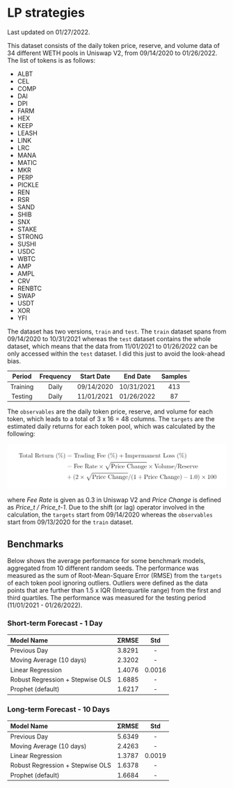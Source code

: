 # LP strategies

Last updated on 01/27/2022.

This dataset consists of the daily token price, reserve, and volume data of 34 different WETH pools in Uniswap V2, from 09/14/2020 to 01/26/2022.
The list of tokens is as follows:

- ALBT
- CEL
- COMP
- DAI
- DPI
- FARM
- HEX
- KEEP
- LEASH
- LINK
- LRC
- MANA
- MATIC
- MKR
- PERP
- PICKLE
- REN
- RSR
- SAND
- SHIB
- SNX
- STAKE
- STRONG
- SUSHI
- USDC
- WBTC
- AMP
- AMPL
- CRV
- RENBTC
- SWAP
- USDT
- XOR
- YFI

The dataset has two versions, `train` and `test`.
The `train` dataset spans from 09/14/2020 to 10/31/2021 whereas the `test` dataset contains the whole dataset, which means that the data from 11/01/2021 to 01/26/2022 can be only accessed within the `test` dataset.
I did this just to avoid the look-ahead bias.

Period | Frequency | Start Date | End Date | Samples
:--:|:--:|:--:|:--:|:--:
Training | Daily | 09/14/2020 | 10/31/2021 | 413
Testing | Daily | 11/01/2021 | 01/26/2022 | 87


The `observables` are the daily token price, reserve, and volume for each token, which leads to a total of 3 x 16 = 48 columns.
The `targets` are the estimated daily returns for each token pool, which was calculated by the following:

![formula](./formula.png)

where *Fee Rate* is given as 0.3 in Uniswap V2 and *Price Change* is defined as *Price_t / Price_t-1*.
Due to the shift (or lag) operator involved in the calculation, the `targets` start from 09/14/2020 whereas the `observables` start from 09/13/2020 for the `train` dataset.


## Benchmarks

Below shows the average performance for some benchmark models, aggregated from 10 different random seeds.
The performance was measured as the sum of Root-Mean-Square Error (RMSE) from the `targets` of each token pool ignoring outliers.
Outliers were defined as the data points that are further than 1.5 x IQR (Interquartile range) from the first and third quartiles.
The performance was measured for the testing period (11/01/2021 - 01/26/2022).


### Short-term Forecast - 1 Day

Model Name | ΣRMSE | Std
:--|:--:|:--:
Previous Day | 3.8291 | -
Moving Average (10 days) | 2.3202 | -
Linear Regression | 1.4076 | 0.0016
Robust Regression + Stepwise OLS | 1.6885 | -
Prophet (default) | 1.6217 | -


### Long-term Forecast - 10 Days

Model Name | ΣRMSE | Std
:--|:--:|:--:
Previous Day | 5.6349 | -
Moving Average (10 days) | 2.4263 | -
Linear Regression | 1.3787 | 0.0019
Robust Regression + Stepwise OLS | 1.6378 | -
Prophet (default) | 1.6684 | -
